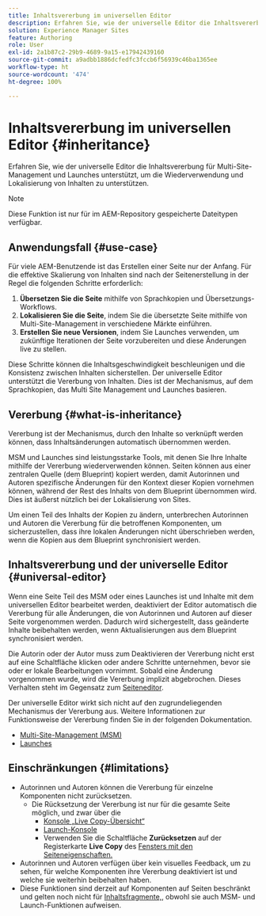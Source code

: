 ```yaml
---
title: Inhaltsvererbung im universellen Editor
description: Erfahren Sie, wie der universelle Editor die Inhaltsvererbung für Multi-Site-Management und Launches unterstützt, um die Wiederverwendung und Lokalisierung von Inhalten zu unterstützen.
solution: Experience Manager Sites
feature: Authoring
role: User
exl-id: 2a1b87c2-29b9-4689-9a15-e17942439160
source-git-commit: a9adbb1886dcfedfc3fccb6f56939c46ba1365ee
workflow-type: ht
source-wordcount: '474'
ht-degree: 100%

---
```


# Inhaltsvererbung im universellen Editor {#inheritance}

Erfahren Sie, wie der universelle Editor die Inhaltsvererbung für Multi-Site-Management und Launches unterstützt, um die Wiederverwendung und Lokalisierung von Inhalten zu unterstützen.

>[!NOTE]
>
>Diese Funktion ist nur für im AEM-Repository gespeicherte Dateitypen verfügbar.

## Anwendungsfall {#use-case}

Für viele AEM-Benutzende ist das Erstellen einer Seite nur der Anfang. Für die effektive Skalierung von Inhalten sind nach der Seitenerstellung in der Regel die folgenden Schritte erforderlich:

1. **Übersetzen Sie die Seite** mithilfe von Sprachkopien und Übersetzungs-Workflows.
1. **Lokalisieren Sie die Seite**, indem Sie die übersetzte Seite mithilfe von Multi-Site-Management in verschiedene Märkte einführen.
1. **Erstellen Sie neue Versionen**, indem Sie Launches verwenden, um zukünftige Iterationen der Seite vorzubereiten und diese Änderungen live zu stellen.

Diese Schritte können die Inhaltsgeschwindigkeit beschleunigen und die Konsistenz zwischen Inhalten sicherstellen. Der universelle Editor unterstützt die Vererbung von Inhalten. Dies ist der Mechanismus, auf dem Sprachkopien, das Multi Site Management und Launches basieren.

## Vererbung {#what-is-inheritance}

Vererbung ist der Mechanismus, durch den Inhalte so verknüpft werden können, dass Inhaltsänderungen automatisch übernommen werden. 

MSM und Launches sind leistungsstarke Tools, mit denen Sie Ihre Inhalte mithilfe der Vererbung wiederverwenden können. Seiten können aus einer zentralen Quelle (dem Blueprint) kopiert werden, damit Autorinnen und Autoren spezifische Änderungen für den Kontext dieser Kopien vornehmen können, während der Rest des Inhalts von dem Blueprint übernommen wird. Dies ist äußerst nützlich bei der Lokalisierung von Sites.

Um einen Teil des Inhalts der Kopien zu ändern, unterbrechen Autorinnen und Autoren die Vererbung für die betroffenen Komponenten, um sicherzustellen, dass ihre lokalen Änderungen nicht überschrieben werden, wenn die Kopien aus dem Blueprint synchronisiert werden.

## Inhaltsvererbung und der universelle Editor {#universal-editor}

Wenn eine Seite Teil des MSM oder eines Launches ist und Inhalte mit dem universellen Editor bearbeitet werden, deaktiviert der Editor automatisch die Vererbung für alle Änderungen, die von Autorinnen und Autoren auf dieser Seite vorgenommen werden. Dadurch wird sichergestellt, dass geänderte Inhalte beibehalten werden, wenn Aktualisierungen aus dem Blueprint synchronisiert werden.

Die Autorin oder der Autor muss zum Deaktivieren der Vererbung nicht erst auf eine Schaltfläche klicken oder andere Schritte unternehmen, bevor sie oder er lokale Bearbeitungen vornimmt. Sobald eine Änderung vorgenommen wurde, wird die Vererbung implizit abgebrochen. Dieses Verhalten steht im Gegensatz zum [Seiteneditor](/help/sites-cloud/authoring/page-editor/edit-content.md#inherited-components).

Der universelle Editor wirkt sich nicht auf den zugrundeliegenden Mechanismus der Vererbung aus. Weitere Informationen zur Funktionsweise der Vererbung finden Sie in der folgenden Dokumentation.

* [Multi-Site-Management (MSM)](/help/sites-cloud/administering/msm/overview.md)
* [Launches](/help/sites-cloud/authoring/launches/overview.md)

## Einschränkungen {#limitations}

* Autorinnen und Autoren können die Vererbung für einzelne Komponenten nicht zurücksetzen.
   * Die Rücksetzung der Vererbung ist nur für die gesamte Seite möglich, und zwar über die
      * [Konsole „Live Copy-Übersicht“](/help/sites-cloud/administering/msm/live-copy-overview.md)
      * [Launch-Konsole](/help/sites-cloud/authoring/launches/overview.md#the-launches-console)
      * Verwenden Sie die Schaltfläche **Zurücksetzen** auf der Registerkarte **Live Copy** des [Fensters mit den Seiteneigenschaften.](/help/sites-cloud/authoring/sites-console/page-properties.md)
* Autorinnen und Autoren verfügen über kein visuelles Feedback, um zu sehen, für welche Komponenten ihre Vererbung deaktiviert ist und welche sie weiterhin beibehalten haben.
* Diese Funktionen sind derzeit auf Komponenten auf Seiten beschränkt und gelten noch nicht für [Inhaltsfragmente,](/help/sites-cloud/administering/content-fragments/overview.md), obwohl sie auch MSM- und Launch-Funktionen aufweisen.
